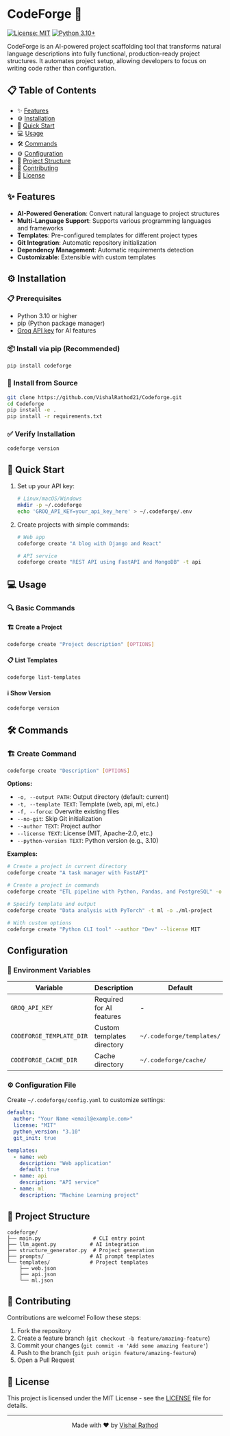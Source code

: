 # CodeForge 🚀

[![License: MIT](https://img.shields.io/badge/License-MIT-yellow.svg)](https://opensource.org/licenses/MIT)
[![Python 3.10+](https://img.shields.io/badge/python-3.10+-blue.svg)](https://www.python.org/downloads/)

CodeForge is an AI-powered project scaffolding tool that transforms natural language descriptions into fully functional, production-ready project structures. It automates project setup, allowing developers to focus on writing code rather than configuration.

## 📋 Table of Contents
- ✨ [Features](#features)
- ⚙️ [Installation](#installation)
- 🚀 [Quick Start](#quick-start)
- 💻 [Usage](#usage)
- 🛠️ [Commands](#commands)
- ⚙️ [Configuration](#configuration)
- 📂 [Project Structure](#project-structure)
- 🤝 [Contributing](#contributing)
- 📄 [License](#license)

## ✨ Features

- **AI-Powered Generation**: Convert natural language to project structures
- **Multi-Language Support**: Supports various programming languages and frameworks
- **Templates**: Pre-configured templates for different project types
- **Git Integration**: Automatic repository initialization
- **Dependency Management**: Automatic requirements detection
- **Customizable**: Extensible with custom templates

## ⚙️ Installation

### 📋 Prerequisites
- Python 3.10 or higher
- pip (Python package manager)
- [Groq API key](https://console.groq.com/) for AI features

### 📦 Install via pip (Recommended)
```bash
pip install codeforge
```

### 🔧 Install from Source
```bash
git clone https://github.com/VishalRathod21/Codeforge.git
cd Codeforge
pip install -e .
pip install -r requirements.txt
```

### ✅ Verify Installation
```bash
codeforge version
```

## 🚀 Quick Start

1. Set up your API key:
   ```bash
   # Linux/macOS/Windows
   mkdir -p ~/.codeforge
   echo 'GROQ_API_KEY=your_api_key_here' > ~/.codeforge/.env
   ```

2. Create projects with simple commands:
   ```bash
   # Web app
   codeforge create "A blog with Django and React"
   
   # API service
   codeforge create "REST API using FastAPI and MongoDB" -t api
   ```

## 💻 Usage

### 🔍 Basic Commands

#### 🏗️ Create a Project
```bash
codeforge create "Project description" [OPTIONS]
```

#### 📋 List Templates
```bash
codeforge list-templates
```

#### ℹ️ Show Version
```bash
codeforge version
```

## 🛠️ Commands

### 🏗️ Create Command
```bash
codeforge create "Description" [OPTIONS]
```

**Options:**
- `-o, --output PATH`: Output directory (default: current)
- `-t, --template TEXT`: Template (web, api, ml, etc.)
- `-f, --force`: Overwrite existing files
- `--no-git`: Skip Git initialization
- `--author TEXT`: Project author
- `--license TEXT`: License (MIT, Apache-2.0, etc.)
- `--python-version TEXT`: Python version (e.g., 3.10)

**Examples:**
```bash
# Create a project in current directory
codeforge create "A task manager with FastAPI"

# Create a project in commands
codeforge create "ETL pipeline with Python, Pandas, and PostgreSQL" -o ./data-pipeline

# Specify template and output
codeforge create "Data analysis with PyTorch" -t ml -o ./ml-project

# With custom options
codeforge create "Python CLI tool" --author "Dev" --license MIT
```

## Configuration

### 🔧 Environment Variables

| Variable | Description | Default |
|----------|-------------|---------|
| `GROQ_API_KEY` | Required for AI features | - |
| `CODEFORGE_TEMPLATE_DIR` | Custom templates directory | `~/.codeforge/templates/` |
| `CODEFORGE_CACHE_DIR` | Cache directory | `~/.codeforge/cache/` |

### ⚙️ Configuration File
Create `~/.codeforge/config.yaml` to customize settings:

```yaml
defaults:
  author: "Your Name <email@example.com>"
  license: "MIT"
  python_version: "3.10"
  git_init: true

templates:
  - name: web
    description: "Web application"
    default: true
  - name: api
    description: "API service"
  - name: ml
    description: "Machine Learning project"
```

## 📂 Project Structure

```
codeforge/
├── main.py                 # CLI entry point
├── llm_agent.py           # AI integration
├── structure_generator.py  # Project generation
├── prompts/               # AI prompt templates
└── templates/             # Project templates
    ├── web.json
    ├── api.json
    └── ml.json
```

## 🤝 Contributing

Contributions are welcome! Follow these steps:

1. Fork the repository
2. Create a feature branch (`git checkout -b feature/amazing-feature`)
3. Commit your changes (`git commit -m 'Add some amazing feature'`)
4. Push to the branch (`git push origin feature/amazing-feature`)
5. Open a Pull Request

## 📄 License

This project is licensed under the MIT License - see the [LICENSE](LICENSE) file for details.

---

<p align="center">
  Made with ❤️ by <a href="https://github.com/VishalRathod21">Vishal Rathod</a>
</p>

